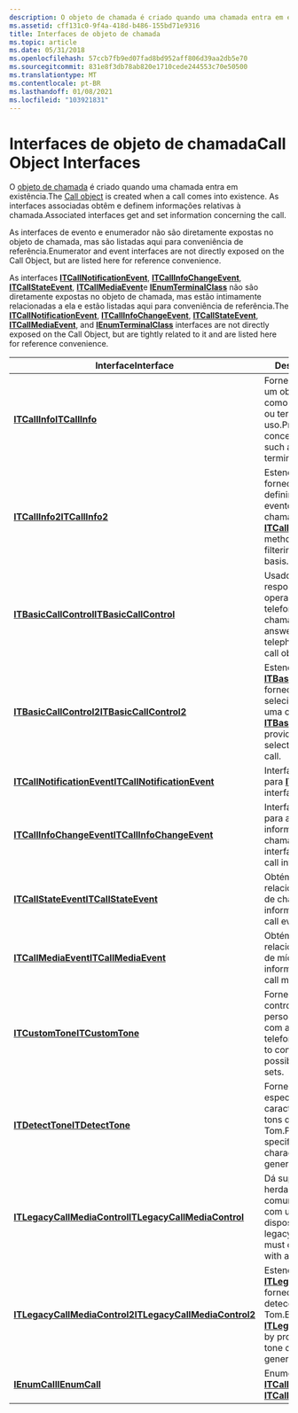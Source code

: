 ```yaml
---
description: O objeto de chamada é criado quando uma chamada entra em existência. As interfaces associadas obtêm e definem informações relativas à chamada.
ms.assetid: cff131c0-9f4a-418d-b486-155bd71e9316
title: Interfaces de objeto de chamada
ms.topic: article
ms.date: 05/31/2018
ms.openlocfilehash: 57ccb7fb9ed07fad8bd952aff806d39aa2db5e70
ms.sourcegitcommit: 831e8f3db78ab820e1710cede244553c70e50500
ms.translationtype: MT
ms.contentlocale: pt-BR
ms.lasthandoff: 01/08/2021
ms.locfileid: "103921831"
---
```

# <a name="call-object-interfaces"></a><span data-ttu-id="67154-104">Interfaces de objeto de chamada</span><span class="sxs-lookup"><span data-stu-id="67154-104">Call Object Interfaces</span></span>

<span data-ttu-id="67154-105">O [objeto de chamada](call-object.md) é criado quando uma chamada entra em existência.</span><span class="sxs-lookup"><span data-stu-id="67154-105">The [Call object](call-object.md) is created when a call comes into existence.</span></span> <span data-ttu-id="67154-106">As interfaces associadas obtêm e definem informações relativas à chamada.</span><span class="sxs-lookup"><span data-stu-id="67154-106">Associated interfaces get and set information concerning the call.</span></span>

<span data-ttu-id="67154-107">As interfaces de evento e enumerador não são diretamente expostas no objeto de chamada, mas são listadas aqui para conveniência de referência.</span><span class="sxs-lookup"><span data-stu-id="67154-107">Enumerator and event interfaces are not directly exposed on the Call Object, but are listed here for reference convenience.</span></span>

<span data-ttu-id="67154-108">As interfaces [**ITCallNotificationEvent**](/windows/desktop/api/tapi3if/nn-tapi3if-itcallnotificationevent), [**ITCallInfoChangeEvent**](/windows/desktop/api/tapi3if/nn-tapi3if-itcallinfochangeevent), [**ITCallStateEvent**](/windows/desktop/api/tapi3if/nn-tapi3if-itcallstateevent), [**ITCallMediaEvent**](/windows/desktop/api/tapi3if/nn-tapi3if-itcallmediaevent)e [**IEnumTerminalClass**](/windows/desktop/api/tapi3if/nn-tapi3if-ienumterminalclass) não são diretamente expostas no objeto de chamada, mas estão intimamente relacionadas a ela e estão listadas aqui para conveniência de referência.</span><span class="sxs-lookup"><span data-stu-id="67154-108">The [**ITCallNotificationEvent**](/windows/desktop/api/tapi3if/nn-tapi3if-itcallnotificationevent), [**ITCallInfoChangeEvent**](/windows/desktop/api/tapi3if/nn-tapi3if-itcallinfochangeevent), [**ITCallStateEvent**](/windows/desktop/api/tapi3if/nn-tapi3if-itcallstateevent), [**ITCallMediaEvent**](/windows/desktop/api/tapi3if/nn-tapi3if-itcallmediaevent), and [**IEnumTerminalClass**](/windows/desktop/api/tapi3if/nn-tapi3if-ienumterminalclass) interfaces are not directly exposed on the Call Object, but are tightly related to it and are listed here for reference convenience.</span></span>



| <span data-ttu-id="67154-109">Interface</span><span class="sxs-lookup"><span data-stu-id="67154-109">Interface</span></span>                                                      | <span data-ttu-id="67154-110">Descrição</span><span class="sxs-lookup"><span data-stu-id="67154-110">Description</span></span>                                                                                                                  |
|----------------------------------------------------------------|------------------------------------------------------------------------------------------------------------------------------|
| [<span data-ttu-id="67154-111">**ITCallInfo**</span><span class="sxs-lookup"><span data-stu-id="67154-111">**ITCallInfo**</span></span>](/windows/desktop/api/tapi3if/nn-tapi3if-itcallinfo)                               | <span data-ttu-id="67154-112">Fornece informações sobre um objeto de chamada, como estado de chamada ou terminais em uso.</span><span class="sxs-lookup"><span data-stu-id="67154-112">Provides information concerning a Call object, such as call state or terminals in use.</span></span>                                       |
| [<span data-ttu-id="67154-113">**ITCallInfo2**</span><span class="sxs-lookup"><span data-stu-id="67154-113">**ITCallInfo2**</span></span>](/windows/desktop/api/tapi3if/nn-tapi3if-itcallinfo2)                             | <span data-ttu-id="67154-114">Estende o [**ITCallInfo**](/windows/desktop/api/tapi3if/nn-tapi3if-itcallinfo) fornecendo métodos para definir a filtragem de eventos em uma base por chamada.</span><span class="sxs-lookup"><span data-stu-id="67154-114">Extends [**ITCallInfo**](/windows/desktop/api/tapi3if/nn-tapi3if-itcallinfo) by providing methods to set event filtering on a per-call basis.</span></span>                    |
| [<span data-ttu-id="67154-115">**ITBasicCallControl**</span><span class="sxs-lookup"><span data-stu-id="67154-115">**ITBasicCallControl**</span></span>](/windows/desktop/api/tapi3if/nn-tapi3if-itbasiccallcontrol)               | <span data-ttu-id="67154-116">Usado para conectar, responder e executar operações básicas de telefonia em um objeto de chamada.</span><span class="sxs-lookup"><span data-stu-id="67154-116">Used to connect, answer, and perform basic telephony operations on a call object.</span></span>                                            |
| [<span data-ttu-id="67154-117">**ITBasicCallControl2**</span><span class="sxs-lookup"><span data-stu-id="67154-117">**ITBasicCallControl2**</span></span>](/windows/desktop/api/tapi3if/nn-tapi3if-itbasiccallcontrol2)             | <span data-ttu-id="67154-118">Estende o [**ITBasicCallControl**](/windows/desktop/api/tapi3if/nn-tapi3if-itbasiccallcontrol) fornecendo métodos para selecionar um terminal em uma chamada.</span><span class="sxs-lookup"><span data-stu-id="67154-118">Extends [**ITBasicCallControl**](/windows/desktop/api/tapi3if/nn-tapi3if-itbasiccallcontrol) by providing methods to select a terminal onto a call.</span></span>              |
| [<span data-ttu-id="67154-119">**ITCallNotificationEvent**</span><span class="sxs-lookup"><span data-stu-id="67154-119">**ITCallNotificationEvent**</span></span>](/windows/desktop/api/tapi3if/nn-tapi3if-itcallnotificationevent)     | <span data-ttu-id="67154-120">Interface de notificação para [**ITCallInfo**](/windows/desktop/api/tapi3if/nn-tapi3if-itcallinfo).</span><span class="sxs-lookup"><span data-stu-id="67154-120">Notification interface for [**ITCallInfo**](/windows/desktop/api/tapi3if/nn-tapi3if-itcallinfo).</span></span>                                                                 |
| [<span data-ttu-id="67154-121">**ITCallInfoChangeEvent**</span><span class="sxs-lookup"><span data-stu-id="67154-121">**ITCallInfoChangeEvent**</span></span>](/windows/desktop/api/tapi3if/nn-tapi3if-itcallinfochangeevent)         | <span data-ttu-id="67154-122">Interface de notificação para alterações nas informações de chamada.</span><span class="sxs-lookup"><span data-stu-id="67154-122">Notification interface for changes in call information.</span></span>                                                                      |
| [<span data-ttu-id="67154-123">**ITCallStateEvent**</span><span class="sxs-lookup"><span data-stu-id="67154-123">**ITCallStateEvent**</span></span>](/windows/desktop/api/tapi3if/nn-tapi3if-itcallstateevent)                   | <span data-ttu-id="67154-124">Obtém informações relacionadas a um evento de chamada.</span><span class="sxs-lookup"><span data-stu-id="67154-124">Gets information concerning a call event.</span></span>                                                                                    |
| [<span data-ttu-id="67154-125">**ITCallMediaEvent**</span><span class="sxs-lookup"><span data-stu-id="67154-125">**ITCallMediaEvent**</span></span>](/windows/desktop/api/tapi3if/nn-tapi3if-itcallmediaevent)                   | <span data-ttu-id="67154-126">Obtém informações relacionadas a um evento de mídia de chamada.</span><span class="sxs-lookup"><span data-stu-id="67154-126">Gets information concerning a call media event.</span></span>                                                                              |
| [<span data-ttu-id="67154-127">**ITCustomTone**</span><span class="sxs-lookup"><span data-stu-id="67154-127">**ITCustomTone**</span></span>](/windows/desktop/api/Tapi3if/nn-tapi3if-itcustomtone)                           | <span data-ttu-id="67154-128">Fornece métodos para controlar os tons personalizados possíveis com alguns conjuntos de telefone.</span><span class="sxs-lookup"><span data-stu-id="67154-128">Provides methods to control the custom tones possible with some phone sets.</span></span>                                                  |
| [<span data-ttu-id="67154-129">**ITDetectTone**</span><span class="sxs-lookup"><span data-stu-id="67154-129">**ITDetectTone**</span></span>](/windows/desktop/api/Tapi3if/nn-tapi3if-itdetecttone)                           | <span data-ttu-id="67154-130">Fornece métodos para especificar as características de tons e tons que geram eventos de Tom.</span><span class="sxs-lookup"><span data-stu-id="67154-130">Provides methods to specify the tones and tone characteristics that generate tone events.</span></span>                                    |
| [<span data-ttu-id="67154-131">**ITLegacyCallMediaControl**</span><span class="sxs-lookup"><span data-stu-id="67154-131">**ITLegacyCallMediaControl**</span></span>](/windows/desktop/api/tapi3if/nn-tapi3if-itlegacycallmediacontrol)   | <span data-ttu-id="67154-132">Dá suporte a aplicativos herdados que devem se comunicar diretamente com um dispositivo.</span><span class="sxs-lookup"><span data-stu-id="67154-132">Supports legacy applications that must communicate directly with a device.</span></span>                                                   |
| [<span data-ttu-id="67154-133">**ITLegacyCallMediaControl2**</span><span class="sxs-lookup"><span data-stu-id="67154-133">**ITLegacyCallMediaControl2**</span></span>](/windows/desktop/api/Tapi3if/nn-tapi3if-itlegacycallmediacontrol2) | <span data-ttu-id="67154-134">Estende o [**ITLegacyCallMediaControl**](/windows/desktop/api/tapi3if/nn-tapi3if-itlegacycallmediacontrol) fornecendo métodos para detecção e geração de Tom.</span><span class="sxs-lookup"><span data-stu-id="67154-134">Extends [**ITLegacyCallMediaControl**](/windows/desktop/api/tapi3if/nn-tapi3if-itlegacycallmediacontrol) by providing methods for tone detection and generation.</span></span> |
| [<span data-ttu-id="67154-135">**IEnumCall**</span><span class="sxs-lookup"><span data-stu-id="67154-135">**IEnumCall**</span></span>](/windows/desktop/api/tapi3if/nn-tapi3if-ienumcall)                                 | <span data-ttu-id="67154-136">Enumera [**ITCallInfo**](/windows/desktop/api/tapi3if/nn-tapi3if-itcallinfo).</span><span class="sxs-lookup"><span data-stu-id="67154-136">Enumerates [**ITCallInfo**](/windows/desktop/api/tapi3if/nn-tapi3if-itcallinfo).</span></span>                                                                                 |



 

 

 



